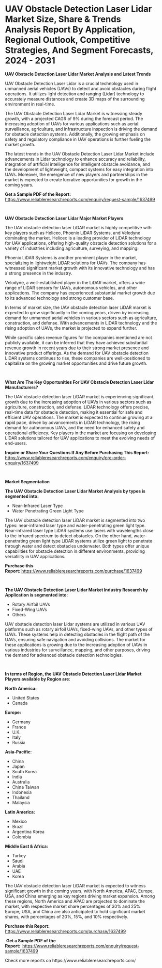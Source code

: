 <p><h1>UAV Obstacle Detection Laser Lidar Market Size, Share & Trends Analysis Report By Application, Regional Outlook, Competitive Strategies, And Segment Forecasts, 2024 - 2031</h1></p><p><strong>UAV Obstacle Detection Laser Lidar Market Analysis and Latest Trends</strong></p>
<p><p>UAV Obstacle Detection Laser Lidar is a crucial technology used in unmanned aerial vehicles (UAVs) to detect and avoid obstacles during flight operations. It utilizes light detection and ranging (Lidar) technology to accurately measure distances and create 3D maps of the surrounding environment in real-time.</p><p>The UAV Obstacle Detection Laser Lidar Market is witnessing steady growth, with a projected CAGR of 9% during the forecast period. The increasing adoption of UAVs for various applications such as aerial surveillance, agriculture, and infrastructure inspection is driving the demand for obstacle detection systems. Additionally, the growing emphasis on safety and regulatory compliance in UAV operations is further fueling the market growth.</p><p>The latest trends in the UAV Obstacle Detection Laser Lidar Market include advancements in Lidar technology to enhance accuracy and reliability, integration of artificial intelligence for intelligent obstacle avoidance, and the development of lightweight, compact systems for easy integration into UAVs. Moreover, the emergence of new players and partnerships in the market is expected to create lucrative opportunities for growth in the coming years.</p></p>
<p><strong>Get a Sample PDF of the Report:&nbsp;</strong> <a href="https://www.reliableresearchreports.com/enquiry/request-sample/1637499">https://www.reliableresearchreports.com/enquiry/request-sample/1637499</a></p>
<p>&nbsp;</p>
<p><strong>UAV Obstacle Detection Laser Lidar Major Market Players</strong></p>
<p><p>The UAV obstacle detection laser LiDAR market is highly competitive with key players such as Heliceo, Phoenix LiDAR Systems, and Velodyne dominating the market. Heliceo is a leading provider of LiDAR technology for UAV applications, offering high-quality obstacle detection solutions for a variety of industries including agriculture, surveying, and mapping.</p><p>Phoenix LiDAR Systems is another prominent player in the market, specializing in lightweight LiDAR solutions for UAVs. The company has witnessed significant market growth with its innovative technology and has a strong presence in the industry.</p><p>Velodyne, a well-established player in the LiDAR market, offers a wide range of LiDAR sensors for UAVs, autonomous vehicles, and other applications. The company has experienced substantial market growth due to its advanced technology and strong customer base.</p><p>In terms of market size, the UAV obstacle detection laser LiDAR market is expected to grow significantly in the coming years, driven by increasing demand for unmanned aerial vehicles in various sectors such as agriculture, construction, and defense. With advancements in LiDAR technology and the rising adoption of UAVs, the market is projected to expand further.</p><p>While specific sales revenue figures for the companies mentioned are not publicly available, it can be inferred that they have achieved substantial revenue growth in recent years due to their strong market presence and innovative product offerings. As the demand for UAV obstacle detection LiDAR systems continues to rise, these companies are well-positioned to capitalize on the growing market opportunities and drive future growth.</p></p>
<p>&nbsp;</p>
<p><strong>What Are The Key Opportunities For UAV Obstacle Detection Laser Lidar Manufacturers?</strong></p>
<p><p>The UAV obstacle detection laser LiDAR market is experiencing significant growth due to the increasing adoption of UAVs in various sectors such as agriculture, construction, and defense. LiDAR technology offers precise, real-time data for obstacle detection, making it essential for safe and efficient UAV operations. The market is expected to continue growing at a rapid pace, driven by advancements in LiDAR technology, the rising demand for autonomous UAVs, and the need for enhanced safety and operational efficiency. Key players in the market are focusing on developing LiDAR solutions tailored for UAV applications to meet the evolving needs of end-users.</p></p>
<p><strong>Inquire or Share Your Questions If Any Before Purchasing This Report:</strong> <a href="https://www.reliableresearchreports.com/enquiry/pre-order-enquiry/1637499">https://www.reliableresearchreports.com/enquiry/pre-order-enquiry/1637499</a></p>
<p>&nbsp;</p>
<p><strong>Market Segmentation</strong></p>
<p><strong>The UAV Obstacle Detection Laser Lidar Market Analysis by types is segmented into:</strong></p>
<p><ul><li>Near-Infrared Laser Type</li><li>Water Penetrating Green Light Type</li></ul></p>
<p><p>The UAV obstacle detection laser LiDAR market is segmented into two types: near-infrared laser type and water-penetrating green light type. Near-infrared laser type LiDAR systems use lasers with wavelengths close to the infrared spectrum to detect obstacles. On the other hand, water-penetrating green light type LiDAR systems utilize green light to penetrate through water and detect obstacles underwater. Both types offer unique capabilities for obstacle detection in different environments, providing versatility in UAV applications.</p></p>
<p><strong>Purchase this Report:&nbsp;</strong><a href="https://www.reliableresearchreports.com/purchase/1637499">https://www.reliableresearchreports.com/purchase/1637499</a></p>
<p>&nbsp;</p>
<p><strong>The UAV Obstacle Detection Laser Lidar Market Industry Research by Application is segmented into:</strong></p>
<p><ul><li>Rotary Airfoil UAVs</li><li>Fixed-Wing UAVs</li><li>Others</li></ul></p>
<p><p>UAV obstacle detection laser Lidar systems are utilized in various UAV platforms such as rotary airfoil UAVs, fixed-wing UAVs, and other types of UAVs. These systems help in detecting obstacles in the flight path of the UAVs, ensuring safe navigation and avoiding collisions. The market for these applications is growing due to the increasing adoption of UAVs in various industries for surveillance, mapping, and other purposes, driving the demand for advanced obstacle detection technologies.</p></p>
<p>&nbsp;</p>
<p><strong>In terms of Region, the UAV Obstacle Detection Laser Lidar Market Players available by Region are:</strong></p>
<p>
    <p> <strong> North America: </strong>
        <ul>
            <li>United States</li>
            <li>Canada</li>
        </ul>
        </p> 
    <p> <strong> Europe: </strong>
        <ul>
            <li>Germany</li>
            <li>France</li>
            <li>U.K.</li>
            <li>Italy</li>
            <li>Russia</li>
        </ul>
        </p> 
    <p> <strong> Asia-Pacific: </strong>
        <ul>
            <li>China</li>
            <li>Japan</li>
            <li>South Korea</li>
            <li>India</li>
            <li>Australia</li>
            <li>China Taiwan</li>
            <li>Indonesia</li>
            <li>Thailand</li>
            <li>Malaysia</li>
        </ul>
        </p> 
    <p> <strong> Latin America: </strong>
        <ul>
            <li>Mexico</li>
            <li>Brazil</li>
            <li>Argentina Korea</li>
            <li>Colombia</li>
        </ul>
        </p> 
    <p> <strong> Middle East & Africa: </strong>
        <ul>
            <li>Turkey</li>
            <li>Saudi</li>
            <li>Arabia</li>
            <li>UAE</li>
            <li>Korea</li>
        </ul>
    </p>
    </p>
<p><p>The UAV obstacle detection laser LiDAR market is expected to witness significant growth in the coming years, with North America, APAC, Europe, USA, and China emerging as key regions driving market expansion. Among these regions, North America and APAC are projected to dominate the market, with respective market share percentages of 30% and 25%. Europe, USA, and China are also anticipated to hold significant market shares, with percentages of 20%, 15%, and 10% respectively.</p></p>
<p><strong>Purchase this Report: </strong><a href="https://www.reliableresearchreports.com/purchase/1637499">https://www.reliableresearchreports.com/purchase/1637499</a></p>
<p>&nbsp;<strong>Get a Sample PDF of the Report:&nbsp;&nbsp;</strong><a href="https://www.reliableresearchreports.com/enquiry/request-sample/1637499">https://www.reliableresearchreports.com/enquiry/request-sample/1637499</a></p>
<p><strong></strong></p>
<p>Check more reports on https://www.reliableresearchreports.com/</p>